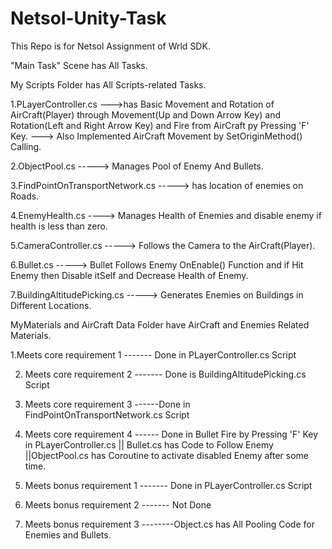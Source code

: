 # Netsol-Unity-Task
 This Repo is for Netsol Assignment of Wrld SDK.

"Main Task" Scene has All Tasks.

My Scripts Folder has All Scripts-related Tasks.

1.PLayerController.cs 
	--->has Basic Movement and Rotation of AirCraft(Player) through Movement(Up and Down Arrow Key) and Rotation(Left and Right Arrow Key) and Fire from AirCraft py Pressing 'F' Key.
         ---> Also Implemented AirCraft Movement by SetOriginMethod() Calling.


2.ObjectPool.cs
	-----> Manages Pool of Enemy And Bullets.

3.FindPointOnTransportNetwork.cs
  -----> has location of enemies on Roads.

4.EnemyHealth.cs
   ----> Manages Health of Enemies and disable enemy if health is less than zero.

5.CameraController.cs
-----> Follows the Camera to the AirCraft(Player).

6.Bullet.cs
-----> Bullet Follows Enemy OnEnable() Function and if Hit Enemy then Disable itSelf and Decrease Health of Enemy.

7.BuildingAltitudePicking.cs
-----> Generates Enemies on Buildings in Different Locations. 

MyMaterials and AirCraft Data Folder have AirCraft and Enemies Related Materials.


 1.Meets core requirement 1 ------- Done in PLayerController.cs Script
 
 2. Meets core requirement 2 ------- Done is BuildingAltitudePicking.cs Script
 
 3. Meets core requirement 3 ------Done in FindPointOnTransportNetwork.cs Script
 
 4. Meets core requirement 4 ------ Done in Bullet Fire by Pressing 'F' Key in PLayerController.cs || Bullet.cs has Code to Follow Enemy ||ObjectPool.cs has Coroutine to activate disabled Enemy after some time.
 
 5. Meets bonus requirement 1 ------- Done in PLayerController.cs Script
 
 6. Meets bonus requirement 2 ------- Not Done 
 
 7. Meets bonus requirement 3 --------Object.cs has All Pooling Code for Enemies and Bullets.



 
